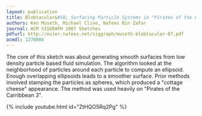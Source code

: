 ```yaml
---
layout: publication
title: Blobtacular&#58; Surfacing Particle Systems in "Pirates of the Caribbean 3"
authors: Ken Museth, Michael Clive, Nafees Bin Zafar
journal: ACM SIGGRAPH 2007 Sketches
pdfurl: http://euler.nafees.net/siggraph/museth-blobtacular-07.pdf
acmdl: 1278804
---
```

The core of this sketch was about generating smooth surfaces from low density
particle based fluid simulation.  The algorithm looked at the neighborhood of
particles around each particle to compute an ellipsoid.  Enough overlapping
ellipsoids leads to a smoother surface.  Prior methods involved stamping the
particles as spheres, which produced a "cottage cheese" appearance.  The method
was used heavily on "Pirates of the Carribbean 3".

{% include youtube.html id="ZtHQO5Rq2Pg" %}
